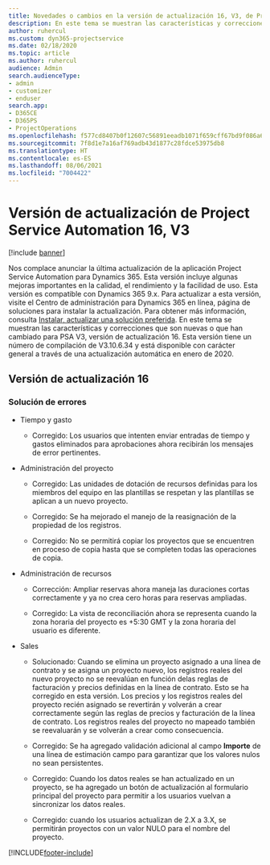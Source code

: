 ```yaml
---
title: Novedades o cambios en la versión de actualización 16, V3, de Project Service Automation
description: En este tema se muestran las características y correcciones que están disponibles en la versión de actualización 16, V3, de Project Service Automation.
author: ruhercul
ms.custom: dyn365-projectservice
ms.date: 02/18/2020
ms.topic: article
ms.author: ruhercul
audience: Admin
search.audienceType:
- admin
- customizer
- enduser
search.app:
- D365CE
- D365PS
- ProjectOperations
ms.openlocfilehash: f577cd8407b0f12607c56891eeadb1071f659cff67bd9f086a6b3bbec6376e9d
ms.sourcegitcommit: 7f8d1e7a16af769adb43d1877c28fdce53975db8
ms.translationtype: HT
ms.contentlocale: es-ES
ms.lasthandoff: 08/06/2021
ms.locfileid: "7004422"
---
```

# <a name="project-service-automation-update-release-16-v3"></a>Versión de actualización de Project Service Automation 16, V3

[!include [banner](../includes/psa-now-project-operations.md)]

Nos complace anunciar la última actualización de la aplicación Project Service Automation para Dynamics 365. Esta versión incluye algunas mejoras importantes en la calidad, el rendimiento y la facilidad de uso.  Esta versión es compatible con Dynamics 365 9.x. Para actualizar a esta versión, visite el Centro de administración para Dynamics 365 en línea, página de soluciones para instalar la actualización. Para obtener más información, consulta [Instalar, actualizar una solución preferida](/dynamics365/project-service/upgrade-psa-home-page).
En este tema se muestran las características y correcciones que son nuevas o que han cambiado para PSA V3, versión de actualización 16. Esta versión tiene un número de compilación de V3.10.6.34 y está disponible con carácter general a través de una actualización automática en enero de 2020.


## <a name="update-release-16"></a>Versión de actualización 16

### <a name="bug-fixes"></a>Solución de errores

-   Tiempo y gasto

    -   Corregido: Los usuarios que intenten enviar entradas de tiempo y gastos eliminados para aprobaciones ahora recibirán los mensajes de error pertinentes.

-   Administración del proyecto

    -   Corregido: Las unidades de dotación de recursos definidas para los miembros del equipo en las plantillas se respetan y las plantillas se aplican a un nuevo proyecto.

    -   Corregido: Se ha mejorado el manejo de la reasignación de la propiedad de los registros.

    -   Corregido: No se permitirá copiar los proyectos que se encuentren en proceso de copia hasta que se completen todas las operaciones de copia.

-   Administración de recursos

    -   Corrección: Ampliar reservas ahora maneja las duraciones cortas correctamente y ya no crea cero horas para reservas ampliadas.

    -   Corregido: La vista de reconciliación ahora se representa cuando la zona horaria del proyecto es +5:30 GMT y la zona horaria del usuario es diferente.

-   Sales

    -   Solucionado: Cuando se elimina un proyecto asignado a una línea de contrato y se asigna un proyecto nuevo, los registros reales del nuevo proyecto no se reevalúan en función delas reglas de facturación y precios definidas en la línea de contrato. Esto se ha corregido en esta versión. Los precios y los registros reales del proyecto recién asignado se revertirán y volverán a crear correctamente según las reglas de precios y facturación de la línea de contrato. Los registros reales del proyecto no mapeado también se reevaluarán y se volverán a crear como consecuencia.

    -   Corregido: Se ha agregado validación adicional al campo **Importe** de una línea de estimación campo para garantizar que los valores nulos no sean persistentes.

    -   Corregido: Cuando los datos reales se han actualizado en un proyecto, se ha agregado un botón de actualización al formulario principal del proyecto para permitir a los usuarios vuelvan a sincronizar los datos reales.

    -   Corregido: cuando los usuarios actualizan de 2.X a 3.X, se permitirán proyectos con un valor NULO para el nombre del proyecto.



[!INCLUDE[footer-include](../includes/footer-banner.md)]